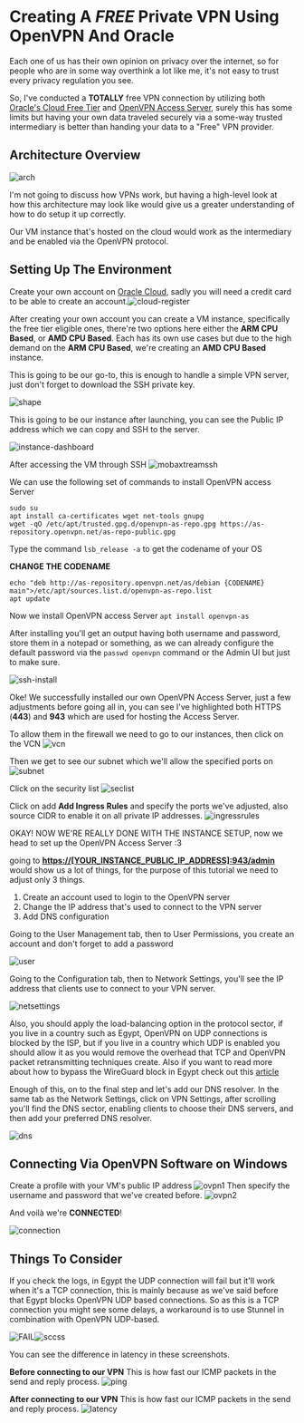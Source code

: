 
# Creating A *FREE* Private VPN Using OpenVPN And Oracle

Each one of us has their own opinion on privacy over the internet, so for people who are in some way overthink a lot like me, it's not easy to trust every privacy regulation you see.

So, I've conducted a **TOTALLY** free VPN connection by utilizing both [Oracle's Cloud Free Tier](https://www.oracle.com/cloud/free/) and [OpenVPN Access Server](https://openvpn.net/as-docs/general.html), surely this has some limits but having your own data traveled securely via a some-way trusted intermediary is better than handing your data to a "Free" VPN provider.

## Architecture Overview

![arch](https://i.imgur.com/Invj7Tg.png)

I'm not going to discuss how VPNs work, but having a high-level look at how this architecture may look like would give us a greater understanding of how to do setup it up correctly.

Our VM instance that's hosted on the cloud would work as the intermediary and be enabled via the OpenVPN protocol.

## Setting Up The Environment

Create your own account on [Oracle Cloud](https://signup.cloud.oracle.com/), sadly you will need a credit card to be able to create an account.![cloud-register](https://i.imgur.com/e2PHdtK.png)

After creating your own account you can create a VM instance, specifically the free tier eligible ones, there're two options here either the **ARM CPU Based**, or **AMD CPU Based**. Each has its own use cases but due to the high demand on the **ARM CPU Based**, we're creating an **AMD CPU Based** instance.  
  
  

This is going to be our go-to, this is enough to handle a simple VPN server, just don't forget to download the SSH private key.

![shape](https://i.imgur.com/U9XvsLO.png)

This is going to be our instance after launching, you can see the Public IP address which we can copy and SSH to the server.

![instance-dashboard](https://i.imgur.com/177oe0d.png)

After accessing the VM through SSH
![mobaxtreamssh](https://i.imgur.com/XSbmthC.png)

We can use the following set of commands to install OpenVPN access Server

```
sudo su
apt install ca-certificates wget net-tools gnupg
wget -qO /etc/apt/trusted.gpg.d/openvpn-as-repo.gpg https://as-repository.openvpn.net/as-repo-public.gpg
```

Type the command `lsb_release -a` to get the codename of your OS

**CHANGE THE CODENAME**
```
echo "deb http://as-repository.openvpn.net/as/debian {CODENAME} main">/etc/apt/sources.list.d/openvpn-as-repo.list
apt update
```
Now we install OpenVPN access Server
`apt install openvpn-as`

After installing you'll get an output having both username and password, store them in a notepad or something, as we can already configure the default password via the `passwd openvpn` command or the Admin UI but just to make sure.

![ssh-install](https://i.imgur.com/rGKlwWv.png)


Oke! We successfully installed our own OpenVPN Access Server, just a few adjustments before going all in, you can see I've highlighted both HTTPS (**443**) and **943** which are used for hosting the Access Server. 

To allow them in the firewall we need to go to our instances, then click on the VCN
![vcn](https://i.imgur.com/YcDfrBG.png)

Then we get to see our subnet which we'll allow the specified ports on
![subnet](https://i.imgur.com/S2o7bZ6.png)

Click on the security list
![seclist](https://i.imgur.com/yrvDu7m.png)

Click on add **Add Ingress Rules** and specify the ports we've adjusted, also source CIDR to enable it on all private IP addresses.
![ingressrules](https://i.imgur.com/IGwdQyJ.png)

OKAY! NOW WE'RE REALLY DONE WITH THE INSTANCE SETUP, now we head to set up the OpenVPN Access Server :3

going to **[https://\[YOUR_INSTANCE_PUBLIC_IP_ADDRESS\]:943/admin](https://%5BYOUR_INSTANCE_PUBLIC_IP_ADDRESS%5D:943/admin)** would show us a lot of things, for the purpose of this tutorial we need to adjust only 3 things. 

1) Create an account used to login to the OpenVPN server
2) Change the IP address that's used to connect to the VPN server
3) Add DNS configuration

Going to the User Management tab, then to User Permissions, you create an account and don't forget to add a password

![user](https://i.imgur.com/70psX9W.png)

Going to the Configuration tab, then to Network Settings, you'll see the IP address that clients use to connect to your VPN server.

![netsettings](https://i.imgur.com/phMSTSt.png)

Also, you should apply the load-balancing option in the protocol sector, if you live in a country such as Egypt, OpenVPN on UDP connections is blocked by the ISP, but if you live in a country which UDP is enabled you should allow it as you would remove the overhead that TCP and OpenVPN packet retransmitting techniques create. Also if you want to read more about how to bypass the WireGuard block in Egypt check out this [article](https://www.ntkernel.com/how-to-bypass-egypts-wireguard-ban/) 

Enough of this, on to the final step and let's add our DNS resolver. In the same tab as the Network Settings, click on VPN Settings, after scrolling you'll find the DNS sector, enabling clients to choose their DNS servers, and then add your preferred DNS resolver.

![dns](https://i.imgur.com/zf7B95z.png)


## Connecting Via OpenVPN Software on Windows

Create a profile with your VM's public IP address
![ovpn1](https://i.imgur.com/Jw0E8Sq.png)
Then specify the username and password that we've created before.
![ovpn2](https://i.imgur.com/EsWtvUg.png)


And voilà we're **CONNECTED**!

![connection](https://i.imgur.com/wHBiRlP.png)

## Things To Consider

If you check the logs, in Egypt the UDP connection will fail but it'll work when it's a TCP connection, this is mainly because as we've said before that Egypt blocks OpenVPN UDP based connections. So as this is a TCP connection you might see some delays, a workaround is to use Stunnel in combination with OpenVPN UDP-based.

![FAIL](https://i.imgur.com/8GtzdAA.png)![sccss](https://i.imgur.com/2bJ902r.png)

You can see the difference in latency in these screenshots.

**Before connecting to our VPN** This is how fast our ICMP packets in the send and reply process.
![ping](https://i.imgur.com/OJwhJ2T.png)

**After connecting to our VPN** This is how fast our ICMP packets in the send and reply process.
![latency](https://i.imgur.com/SWJAWf2.png)


